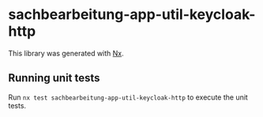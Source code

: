 # sachbearbeitung-app-util-keycloak-http

This library was generated with [Nx](https://nx.dev).

## Running unit tests

Run `nx test sachbearbeitung-app-util-keycloak-http` to execute the unit tests.
